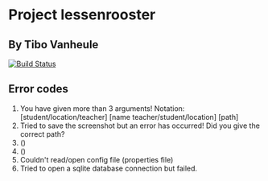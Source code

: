 # Project lessenrooster

## By Tibo Vanheule
[![Build Status](https://travis-ci.com/tibovanheule/Lessenrooster.svg?token=aANYc1Pn1Yx7W87Kddqy&branch=master)](https://travis-ci.com/tibovanheule/Lessenrooster)

## Error codes

1. You have given more than 3 arguments! 
   Notation: [student/location/teacher] [name teacher/student/location] [path]
2. Tried to save the screenshot but an error has occurred! Did you give the correct path?
3. ()
4. ()
5. Couldn't read/open config file (properties file)
6. Tried to open a sqlite database connection but failed.
